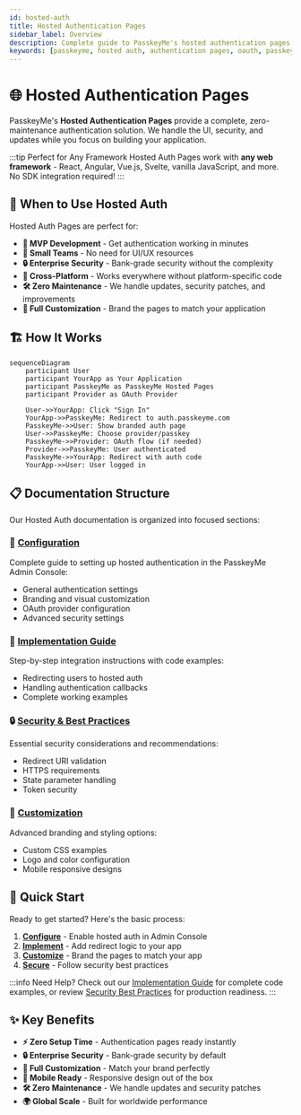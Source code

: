 ```yaml
---
id: hosted-auth
title: Hosted Authentication Pages
sidebar_label: Overview
description: Complete guide to PasskeyMe's hosted authentication pages - zero maintenance, enterprise security
keywords: [passkeyme, hosted auth, authentication pages, oauth, passkeys, zero maintenance]
---
```


# 🌐 Hosted Authentication Pages

PasskeyMe's **Hosted Authentication Pages** provide a complete, zero-maintenance authentication solution. We handle the UI, security, and updates while you focus on building your application.

:::tip Perfect for Any Framework
Hosted Auth Pages work with **any web framework** - React, Angular, Vue.js, Svelte, vanilla JavaScript, and more. No SDK integration required!
:::

## 🎯 **When to Use Hosted Auth**

Hosted Auth Pages are perfect for:

- **🚀 MVP Development** - Get authentication working in minutes
- **👥 Small Teams** - No need for UI/UX resources
- **🔒 Enterprise Security** - Bank-grade security without the complexity
- **📱 Cross-Platform** - Works everywhere without platform-specific code
- **🛠️ Zero Maintenance** - We handle updates, security patches, and improvements
- **🎨 Full Customization** - Brand the pages to match your application

## 🏗️ **How It Works**

```mermaid
sequenceDiagram
    participant User
    participant YourApp as Your Application
    participant PasskeyMe as PasskeyMe Hosted Pages
    participant Provider as OAuth Provider

    User->>YourApp: Click "Sign In"
    YourApp->>PasskeyMe: Redirect to auth.passkeyme.com
    PasskeyMe->>User: Show branded auth page
    User->>PasskeyMe: Choose provider/passkey
    PasskeyMe->>Provider: OAuth flow (if needed)
    Provider->>PasskeyMe: User authenticated
    PasskeyMe->>YourApp: Redirect with auth code
    YourApp->>User: User logged in
```

## 📋 **Documentation Structure**

Our Hosted Auth documentation is organized into focused sections:

### **🔧 [Configuration](/docs/hosted-auth/configuration)**
Complete guide to setting up hosted authentication in the PasskeyMe Admin Console:
- General authentication settings
- Branding and visual customization
- OAuth provider configuration
- Advanced security settings

### **🚀 [Implementation Guide](/docs/hosted-auth/implementation)**
Step-by-step integration instructions with code examples:
- Redirecting users to hosted auth
- Handling authentication callbacks
- Complete working examples

### **🔒 [Security & Best Practices](/docs/hosted-auth/security)**
Essential security considerations and recommendations:
- Redirect URI validation
- HTTPS requirements
- State parameter handling
- Token security

### **🎨 [Customization](/docs/hosted-auth/customization)**
Advanced branding and styling options:
- Custom CSS examples
- Logo and color configuration
- Mobile responsive designs

## 🚀 **Quick Start**

Ready to get started? Here's the basic process:

1. **[Configure](/docs/hosted-auth/configuration)** - Enable hosted auth in Admin Console
2. **[Implement](/docs/hosted-auth/implementation)** - Add redirect logic to your app
3. **[Customize](/docs/hosted-auth/customization)** - Brand the pages to match your app
4. **[Secure](/docs/hosted-auth/security)** - Follow security best practices

:::info Need Help?
Check out our [Implementation Guide](/docs/hosted-auth/implementation) for complete code examples, or review [Security Best Practices](/docs/hosted-auth/security) for production readiness.
:::

## ✨ **Key Benefits**

- **⚡ Zero Setup Time** - Authentication pages ready instantly
- **🔒 Enterprise Security** - Bank-grade security by default
- **🎨 Full Customization** - Match your brand perfectly
- **📱 Mobile Ready** - Responsive design out of the box
- **🛠️ Zero Maintenance** - We handle updates and security patches
- **🌍 Global Scale** - Built for worldwide performance
